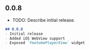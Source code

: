 ## 0.0.8

* TODO: Describe initial release.

```markdown
## 0.0.8
- Initial release
- Added iOS WebView support
- Exposed `YoutubePlayerView` widget